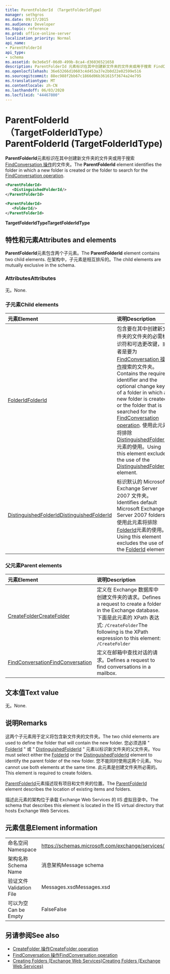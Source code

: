 ```yaml
---
title: ParentFolderId （TargetFolderIdType）
manager: sethgros
ms.date: 09/17/2015
ms.audience: Developer
ms.topic: reference
ms.prod: office-online-server
localization_priority: Normal
api_name:
- ParentFolderId
api_type:
- schema
ms.assetid: 0e3e6e5f-06d0-499b-8ca4-d36036521658
description: ParentFolderId 元素标识在其中创建新文件夹的文件夹或用于搜索 FindConversation 操作的文件夹。
ms.openlocfilehash: 36e63266d10603c4d453a37e2b0d22e02599e516
ms.sourcegitcommit: 88ec988f2bb67c1866d06b361615f3674a24e795
ms.translationtype: MT
ms.contentlocale: zh-CN
ms.lasthandoff: 06/03/2020
ms.locfileid: "44467800"
---
```

# <a name="parentfolderid-targetfolderidtype"></a><span data-ttu-id="3a06a-103">ParentFolderId （TargetFolderIdType）</span><span class="sxs-lookup"><span data-stu-id="3a06a-103">ParentFolderId (TargetFolderIdType)</span></span>

<span data-ttu-id="3a06a-104">**ParentFolderId**元素标识在其中创建新文件夹的文件夹或用于搜索[FindConversation 操作](findconversation-operation.md)的文件夹。</span><span class="sxs-lookup"><span data-stu-id="3a06a-104">The **ParentFolderId** element identifies the folder in which a new folder is created or the folder to search for the [FindConversation operation](findconversation-operation.md).</span></span>
  
```xml
<ParentFolderId>
   <DistinguishedFolderId/>
</ParentFolderId>
```

```xml
<ParentFolderId>
   <FolderId/> 
</ParentFolderId>
```

<span data-ttu-id="3a06a-105">**TargetFolderIdType**</span><span class="sxs-lookup"><span data-stu-id="3a06a-105">**TargetFolderIdType**</span></span>

## <a name="attributes-and-elements"></a><span data-ttu-id="3a06a-106">特性和元素</span><span class="sxs-lookup"><span data-stu-id="3a06a-106">Attributes and elements</span></span>

<span data-ttu-id="3a06a-107">**ParentFolderId**元素包含两个子元素。</span><span class="sxs-lookup"><span data-stu-id="3a06a-107">The **ParentFolderId** element contains two child elements.</span></span> <span data-ttu-id="3a06a-108">在架构中，子元素是相互排斥的。</span><span class="sxs-lookup"><span data-stu-id="3a06a-108">The child elements are mutually exclusive in the schema.</span></span> 
  
### <a name="attributes"></a><span data-ttu-id="3a06a-109">Attributes</span><span class="sxs-lookup"><span data-stu-id="3a06a-109">Attributes</span></span>

<span data-ttu-id="3a06a-110">无。</span><span class="sxs-lookup"><span data-stu-id="3a06a-110">None.</span></span>
  
### <a name="child-elements"></a><span data-ttu-id="3a06a-111">子元素</span><span class="sxs-lookup"><span data-stu-id="3a06a-111">Child elements</span></span>

|<span data-ttu-id="3a06a-112">**元素**</span><span class="sxs-lookup"><span data-stu-id="3a06a-112">**Element**</span></span>|<span data-ttu-id="3a06a-113">**说明**</span><span class="sxs-lookup"><span data-stu-id="3a06a-113">**Description**</span></span>|
|:-----|:-----|
|[<span data-ttu-id="3a06a-114">FolderId</span><span class="sxs-lookup"><span data-stu-id="3a06a-114">FolderId</span></span>](folderid.md) <br/> |<span data-ttu-id="3a06a-115">包含要在其中创建新文件夹的文件夹的必需标识符和可选更改键，或者是要为[FindConversation 操作](findconversation-operation.md)搜索的文件夹。</span><span class="sxs-lookup"><span data-stu-id="3a06a-115">Contains the required identifier and the optional change key of a folder in which a new folder is created or the folder that is searched for the [FindConversation operation](findconversation-operation.md).</span></span> <span data-ttu-id="3a06a-116">使用此元素将排除[DistinguishedFolderId](distinguishedfolderid.md)元素的使用。</span><span class="sxs-lookup"><span data-stu-id="3a06a-116">Using this element excludes the use of the [DistinguishedFolderId](distinguishedfolderid.md) element.</span></span>  <br/> |
|[<span data-ttu-id="3a06a-117">DistinguishedFolderId</span><span class="sxs-lookup"><span data-stu-id="3a06a-117">DistinguishedFolderId</span></span>](distinguishedfolderid.md) <br/> |<span data-ttu-id="3a06a-118">标识默认的 Microsoft Exchange Server 2007 文件夹。</span><span class="sxs-lookup"><span data-stu-id="3a06a-118">Identifies default Microsoft Exchange Server 2007 folders.</span></span> <span data-ttu-id="3a06a-119">使用此元素将排除[FolderId](folderid.md)元素的使用。</span><span class="sxs-lookup"><span data-stu-id="3a06a-119">Using this element excludes the use of the [FolderId](folderid.md) element.</span></span>  <br/> |
   
### <a name="parent-elements"></a><span data-ttu-id="3a06a-120">父元素</span><span class="sxs-lookup"><span data-stu-id="3a06a-120">Parent elements</span></span>

|<span data-ttu-id="3a06a-121">**元素**</span><span class="sxs-lookup"><span data-stu-id="3a06a-121">**Element**</span></span>|<span data-ttu-id="3a06a-122">**说明**</span><span class="sxs-lookup"><span data-stu-id="3a06a-122">**Description**</span></span>|
|:-----|:-----|
|[<span data-ttu-id="3a06a-123">CreateFolder</span><span class="sxs-lookup"><span data-stu-id="3a06a-123">CreateFolder</span></span>](createfolder.md) <br/> |<span data-ttu-id="3a06a-124">定义在 Exchange 数据库中创建文件夹的请求。</span><span class="sxs-lookup"><span data-stu-id="3a06a-124">Defines a request to create a folder in the Exchange database.</span></span>  <br/> <span data-ttu-id="3a06a-125">下面是此元素的 XPath 表达式:  `/CreateFolder`</span><span class="sxs-lookup"><span data-stu-id="3a06a-125">The following is the XPath expression to this element:  `/CreateFolder`</span></span> <br/> |
|[<span data-ttu-id="3a06a-126">FindConversation</span><span class="sxs-lookup"><span data-stu-id="3a06a-126">FindConversation</span></span>](findconversation.md) <br/> |<span data-ttu-id="3a06a-127">定义在邮箱中查找对话的请求。</span><span class="sxs-lookup"><span data-stu-id="3a06a-127">Defines a request to find conversations in a mailbox.</span></span>  <br/> |
   
## <a name="text-value"></a><span data-ttu-id="3a06a-128">文本值</span><span class="sxs-lookup"><span data-stu-id="3a06a-128">Text value</span></span>

<span data-ttu-id="3a06a-129">无。</span><span class="sxs-lookup"><span data-stu-id="3a06a-129">None.</span></span>
  
## <a name="remarks"></a><span data-ttu-id="3a06a-130">说明</span><span class="sxs-lookup"><span data-stu-id="3a06a-130">Remarks</span></span>

<span data-ttu-id="3a06a-131">这两个子元素用于定义将包含新文件夹的文件夹。</span><span class="sxs-lookup"><span data-stu-id="3a06a-131">The two child elements are used to define the folder that will contain the new folder.</span></span> <span data-ttu-id="3a06a-132">您必须选择 " [FolderId](folderid.md) " 或 " [DistinguishedFolderId](distinguishedfolderid.md) " 元素以标识新文件夹的父文件夹。</span><span class="sxs-lookup"><span data-stu-id="3a06a-132">You must select either the [FolderId](folderid.md) or the [DistinguishedFolderId](distinguishedfolderid.md) element to identify the parent folder of the new folder.</span></span> <span data-ttu-id="3a06a-133">您不能同时使用这两个元素。</span><span class="sxs-lookup"><span data-stu-id="3a06a-133">You cannot use both elements at the same time.</span></span> <span data-ttu-id="3a06a-134">此元素是创建文件夹所必需的。</span><span class="sxs-lookup"><span data-stu-id="3a06a-134">This element is required to create folders.</span></span> 
  
<span data-ttu-id="3a06a-135">[ParentFolderId](parentfolderid.md)元素描述现有项目和文件夹的位置。</span><span class="sxs-lookup"><span data-stu-id="3a06a-135">The [ParentFolderId](parentfolderid.md) element describes the location of existing items and folders.</span></span> 
  
<span data-ttu-id="3a06a-136">描述此元素的架构位于承载 Exchange Web Services 的 IIS 虚拟目录中。</span><span class="sxs-lookup"><span data-stu-id="3a06a-136">The schema that describes this element is located in the IIS virtual directory that hosts Exchange Web Services.</span></span>
  
## <a name="element-information"></a><span data-ttu-id="3a06a-137">元素信息</span><span class="sxs-lookup"><span data-stu-id="3a06a-137">Element information</span></span>

|||
|:-----|:-----|
|<span data-ttu-id="3a06a-138">命名空间</span><span class="sxs-lookup"><span data-stu-id="3a06a-138">Namespace</span></span>  <br/> |https://schemas.microsoft.com/exchange/services/2006/messages  <br/> |
|<span data-ttu-id="3a06a-139">架构名称</span><span class="sxs-lookup"><span data-stu-id="3a06a-139">Schema Name</span></span>  <br/> |<span data-ttu-id="3a06a-140">消息架构</span><span class="sxs-lookup"><span data-stu-id="3a06a-140">Message schema</span></span>  <br/> |
|<span data-ttu-id="3a06a-141">验证文件</span><span class="sxs-lookup"><span data-stu-id="3a06a-141">Validation File</span></span>  <br/> |<span data-ttu-id="3a06a-142">Messages.xsd</span><span class="sxs-lookup"><span data-stu-id="3a06a-142">Messages.xsd</span></span>  <br/> |
|<span data-ttu-id="3a06a-143">可以为空</span><span class="sxs-lookup"><span data-stu-id="3a06a-143">Can be Empty</span></span>  <br/> |<span data-ttu-id="3a06a-144">False</span><span class="sxs-lookup"><span data-stu-id="3a06a-144">False</span></span>  <br/> |
   
## <a name="see-also"></a><span data-ttu-id="3a06a-145">另请参阅</span><span class="sxs-lookup"><span data-stu-id="3a06a-145">See also</span></span>

- [<span data-ttu-id="3a06a-146">CreateFolder 操作</span><span class="sxs-lookup"><span data-stu-id="3a06a-146">CreateFolder operation</span></span>](createfolder-operation.md)
- [<span data-ttu-id="3a06a-147">FindConversation 操作</span><span class="sxs-lookup"><span data-stu-id="3a06a-147">FindConversation operation</span></span>](findconversation-operation.md)
- [<span data-ttu-id="3a06a-148">Creating Folders (Exchange Web Services)</span><span class="sxs-lookup"><span data-stu-id="3a06a-148">Creating Folders (Exchange Web Services)</span></span>](https://msdn.microsoft.com/library/3b15b0ec-8691-45ed-9a24-a91ff732d6cf%28Office.15%29.aspx)


